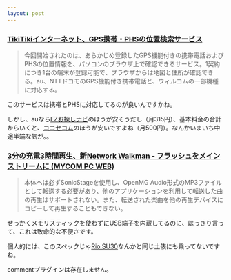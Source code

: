 ```yaml
---
layout: post
---
```

<h3><a href="http://k-tai.impress.co.jp/cda/article/news_toppage/22945.html">TikiTikiインターネット、GPS携帯・PHSの位置検索サービス</a></h3>
<blockquote><p>今回開始されたのは、あらかじめ登録したGPS機能付きの携帯電話およびPHSの位置情報を、パソコンのブラウザ上で確認できるサービス。1契約につき1台の端末が登録可能で、ブラウザからは地図と住所が確認できる。au、NTTドコモのGPS機能付き携帯電話と、ウィルコムの一部機種に対応する。</p>
</blockquote>
<p>このサービスは携帯とPHSに対応してるのが良いんですかね。</p>
<p>しかし、auなら<a href="http://www.au.kddi.com/ezweb/au_dakara/ez_osagashi/">EZお探しナビ</a>のほうが安そうだし（月315円）、基本料金の合計からいくと、<a href="http://www.855756.com/">ココセコム</a>のほうが安いですよね（月500円）。なんかいまいち中途半端な気が。。</p>
<h3><a href="http://pcweb.mycom.co.jp/news/2005/03/08/008.html">3分の充電3時間再生、新Network Walkman - フラッシュをメインストリームに (MYCOM PC WEB)</a></h3>
<blockquote><p>本体へは必ずSonicStageを使用し、OpenMG Audio形式のMP3ファイルとして転送する必要があり、他のアプリケーションを利用して転送した曲の再生はサポートされない。また、転送された楽曲を他の再生デバイスにコピーして再生することもできない。</p>
</blockquote>
<p>せっかくメモリスティックを使わずにUSB端子を内蔵してるのに、はっきり言って、これは致命的な不便さです。</p>
<p>個人的には、このスペックじゃ<a href="/?page=Rio+SU30" class="wikipage">Rio SU30</a>なんかと同じ土俵にも乗ってないですね。</p>
<p><span class="error">commentプラグインは存在しません。</span> </p>
